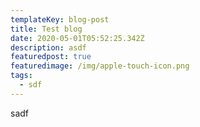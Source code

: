 ```yaml
---
templateKey: blog-post
title: Test blog
date: 2020-05-01T05:52:25.342Z
description: asdf
featuredpost: true
featuredimage: /img/apple-touch-icon.png
tags:
  - sdf
---
```

sadf